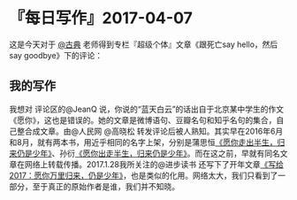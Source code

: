 # 『每日写作』2017-04-07

这是今天对于 [@古典](http://weibo.com/u/1258941120) 老师得到专栏『超级个体』文章《跟死亡say hello，然后say goodbye》下的评论：

## 我的写作

我想对 评论区的@JeanQ 说，你说的“蓝天白云”的话出自于北京某中学生的作文《愿你》，这也是错误的。她的文章是微博语句、豆瓣名句和知乎名句的集合，自己整合成文章。由@人民网 @高晓松 转发评论后被人熟知。其实早在2016年6月和8月，就有两本书，用近乎相同的名字上架，分别是蒲思恒[《愿你走出半生，归来仍是少年》](http://t.cn/RXvQgOl)、孙衍[《愿你出走半生，归来仍是少年》](http://t.cn/RXvQ8ic)。而在这之前，早就有同名文章在网络上转载传播。2017.1.28我所关注的@进步读书 还写下了开年文章[《写给2017：愿你万里归来，仍是少年》](http://weibo.com/ttarticle/p/show?id=2309404069019610183639)，也是类似的化用。网络太大，我们只看到了一部分，至于真正的原始作者是谁，我们并不知晓。